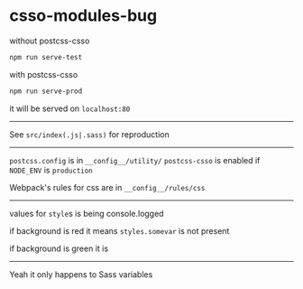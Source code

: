 # csso-modules-bug
without postcss-csso
```bash
npm run serve-test
```

with postcss-csso
```bash
npm run serve-prod
```

it will be served on `localhost:80`

---

See `src/index(.js|.sass)` for reproduction

---

`postcss.config` is in `__config__/utility/`
`postcss-csso` is enabled if `NODE_ENV` is `production`

Webpack's  rules for css are in `__config__/rules/css`

---

values for `style`s is being console.logged

if background is red it means `styles.somevar` is not present

if background is green it is

---

Yeah it only happens to Sass variables
